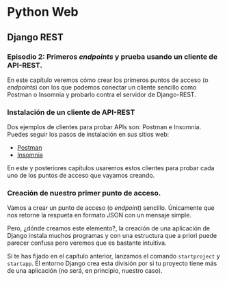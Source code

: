 # Python Web

## Django REST

### Episodio 2: Primeros *endpoints* y prueba usando un cliente de API-REST.

En este capítulo veremos cómo crear los primeros puntos de acceso (o *endpoints*) con los que podemos conectar un cliente sencillo como Postman o Insomnia y probarlo contra el servidor de Django-REST.

### Instalación de un cliente de API-REST

Dos ejemplos de clientes para probar APIs son: Postman e Insomnia. Puedes seguir los pasos de instalación en sus sitios web:

- [Postman](https://www.postman.com/downloads/)
- [Insomnia](https://support.insomnia.rest/article/23-installation)

En este y posteriores capítulos usaremos estos clientes para probar cada uno de los puntos de acceso que vayamos creando.

### Creación de nuestro primer punto de acceso.

Vamos a crear un punto de acceso (o *endpoint*) sencillo. Únicamente que nos retorne la respueta en formato JSON con un mensaje simple.

Pero, ¿dónde creamos este elemento?, la creación de una aplicación de Django instala muchos programas y con una estructura que a priori puede parecer confusa pero veremos que es bastante intuitiva.

Si te has fijado en el capítulo anterior, lanzamos el comando `startproject` y `startapp`. El entorno Django crea esta división por si tu proyecto tiene más de una aplicación (no será, en principio, nuestro caso).